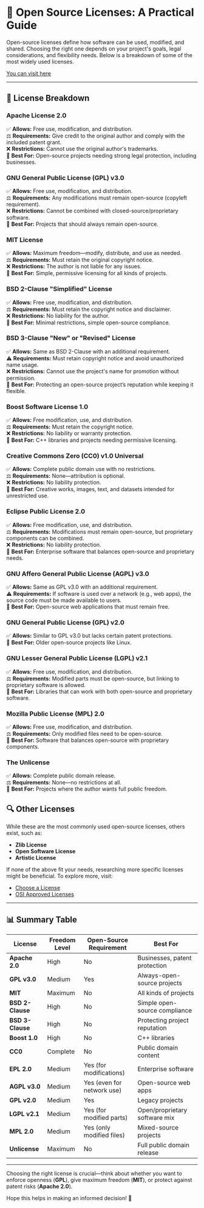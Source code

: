 # 🚀 Open Source Licenses: A Practical Guide

Open-source licenses define how software can be used, modified, and shared. Choosing the right one depends on your project's goals, legal considerations, and flexibility needs. Below is a breakdown of some of the most widely used licenses.

[You can visit here](https://saitejar110507.github.io/Open-Source-Licenses/)

---

## 📜 License Breakdown

### **Apache License 2.0**
✅ **Allows:** Free use, modification, and distribution.  
⚖️ **Requirements:** Give credit to the original author and comply with the included patent grant.  
❌ **Restrictions:** Cannot use the original author's trademarks.  
🔹 **Best For:** Open-source projects needing strong legal protection, including businesses.

### **GNU General Public License (GPL) v3.0**
✅ **Allows:** Free use, modification, and distribution.  
⚖️ **Requirements:** Any modifications must remain open-source (copyleft requirement).  
❌ **Restrictions:** Cannot be combined with closed-source/proprietary software.  
🔹 **Best For:** Projects that should always remain open-source.

### **MIT License**
✅ **Allows:** Maximum freedom—modify, distribute, and use as needed.  
⚖️ **Requirements:** Must retain the original copyright notice.  
❌ **Restrictions:** The author is not liable for any issues.  
🔹 **Best For:** Simple, permissive licensing for all kinds of projects.

### **BSD 2-Clause "Simplified" License**
✅ **Allows:** Free use, modification, and distribution.  
⚖️ **Requirements:** Must retain the copyright notice and disclaimer.  
❌ **Restrictions:** No liability for the author.  
🔹 **Best For:** Minimal restrictions, simple open-source compliance.

### **BSD 3-Clause "New" or "Revised" License**
✅ **Allows:** Same as BSD 2-Clause with an additional requirement.  
⚠️ **Requirements:** Must retain copyright notice and avoid unauthorized name usage.  
❌ **Restrictions:** Cannot use the project's name for promotion without permission.  
🔹 **Best For:** Protecting an open-source project’s reputation while keeping it flexible.

### **Boost Software License 1.0**
✅ **Allows:** Free modification, use, and distribution.  
⚖️ **Requirements:** Must retain the copyright notice.  
❌ **Restrictions:** No liability or warranty protection.  
🔹 **Best For:** C++ libraries and projects needing permissive licensing.

### **Creative Commons Zero (CC0) v1.0 Universal**
✅ **Allows:** Complete public domain use with no restrictions.  
⚖️ **Requirements:** None—attribution is optional.  
❌ **Restrictions:** No liability protection.  
🔹 **Best For:** Creative works, images, text, and datasets intended for unrestricted use.

### **Eclipse Public License 2.0**
✅ **Allows:** Free modification, use, and distribution.  
⚖️ **Requirements:** Modifications must remain open-source, but proprietary components can be combined.  
❌ **Restrictions:** No liability protection.  
🔹 **Best For:** Enterprise software that balances open-source and proprietary needs.

### **GNU Affero General Public License (AGPL) v3.0**
✅ **Allows:** Same as GPL v3.0 with an additional requirement.  
⚠️ **Requirements:** If software is used over a network (e.g., web apps), the source code must be made available to users.  
🔹 **Best For:** Open-source web applications that must remain free.

### **GNU General Public License (GPL) v2.0**
✅ **Allows:** Similar to GPL v3.0 but lacks certain patent protections.  
🔹 **Best For:** Older open-source projects like Linux.

### **GNU Lesser General Public License (LGPL) v2.1**
✅ **Allows:** Free use, modification, and distribution.  
⚖️ **Requirements:** Modified parts must be open-source, but linking to proprietary software is allowed.  
🔹 **Best For:** Libraries that can work with both open-source and proprietary software.

### **Mozilla Public License (MPL) 2.0**
✅ **Allows:** Free use, modification, and distribution.  
⚖️ **Requirements:** Only modified files need to be open-source.  
🔹 **Best For:** Software that balances open-source with proprietary components.

### **The Unlicense**
✅ **Allows:** Complete public domain release.  
⚖️ **Requirements:** None—no restrictions at all.  
🔹 **Best For:** Projects where the author wants full public freedom.

## 🔍 Other Licenses

While these are the most commonly used open-source licenses, others exist, such as:
- **Zlib License**
- **Open Software License**
- **Artistic License**

If none of the above fit your needs, researching more specific licenses might be beneficial. To explore more, visit:
- [Choose a License](https://choosealicense.com)
- [OSI Approved Licenses](https://opensource.org/licenses)


---

## 📊 Summary Table

| License | Freedom Level | Open-Source Requirement | Best For |
|---------|--------------|-------------------------|----------|
| **Apache 2.0** | High | No | Businesses, patent protection |
| **GPL v3.0** | Medium | Yes | Always-open-source projects |
| **MIT** | Maximum | No | All kinds of projects |
| **BSD 2-Clause** | High | No | Simple open-source compliance |
| **BSD 3-Clause** | High | No | Protecting project reputation |
| **Boost 1.0** | High | No | C++ libraries |
| **CC0** | Complete | No | Public domain content |
| **EPL 2.0** | Medium | Yes (for modifications) | Enterprise software |
| **AGPL v3.0** | Medium | Yes (even for network use) | Open-source web apps |
| **GPL v2.0** | Medium | Yes | Legacy projects |
| **LGPL v2.1** | Medium | Yes (for modified parts) | Open/proprietary software mix |
| **MPL 2.0** | Medium | Yes (only modified files) | Mixed-source projects |
| **Unlicense** | Maximum | No | Full public domain release |

---

Choosing the right license is crucial—think about whether you want to enforce openness (**GPL**), give maximum freedom (**MIT**), or protect against patent risks (**Apache 2.0**).

Hope this helps in making an informed decision! 🚀

